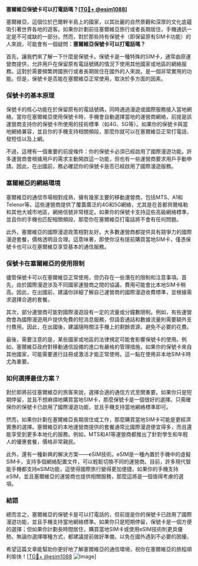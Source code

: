 **塞爾維亞保號卡可以打電話嗎？[[TG💪+ @esim1088](https://t.me/s/esim1088)]**

塞爾維亞，這個位於巴爾幹半島上的國家，以其壯麗的自然景觀和深厚的文化底蘊吸引著世界各地的遊客。如果你計劃前往塞爾維亞旅行或者長期居住，手機通訊一定是不可或缺的一部分。然而，對於那些持有保號卡（即保留原有SIM卡功能）的人來說，可能會有一個疑問：**塞爾維亞保號卡可以打電話嗎？**

首先，讓我們來了解一下什麼是保號卡。保號卡是一種特殊的SIM卡，通常由原運營商提供，允許用戶在保留原有電話號碼的情況下使用其他國家或地區的網絡服務。這對於需要頻繁跨國旅行或者長期居住在國外的人來說，是一個非常實用的功能。但是，保號卡是否能在塞爾維亞正常使用，取決於多方面的因素。

### **保號卡的基本原理**

保號卡的核心功能在於保留原有的電話號碼，同時通過漫遊或國際服務接入當地網絡。當你在塞爾維亞使用保號卡時，手機會自動選擇當地的運營商網絡，前提是該運營商支持你的保號卡所使用的技術標準（如4G、5G等）。如果你的保號卡與當地網絡兼容，並且你的手機支持相關頻段，那麼你就可以在塞爾維亞正常打電話、發短信以及上網。

不過，這裡有一個重要的前提條件：你的保號卡必須已經啟用了國際漫遊功能。許多運營商會根據用戶的需求主動開啟這一功能，但也有一些運營商要求用戶手動申請。因此，在出國前，務必確認你的保號卡是否已經啟用了國際漫遊服務。

### **塞爾維亞的網絡環境**

塞爾維亞的通信市場相對成熟，擁有幾家主要的移動運營商，包括MTS、A1和Telenor等。這些運營商提供了覆蓋廣泛的4G和5G網絡，尤其是在首都貝爾格勒和其他大城市地區，網絡信號非常穩定。如果你的保號卡支持這些高級網絡標準，並且你的手機也匹配相關頻段，那麼你在塞爾維亞打電話將不會有任何問題。

此外，塞爾維亞的國際漫遊政策相對友好。大多數運營商都提供具有競爭力的國際漫遊套餐，價格透明且合理。這意味著，即使你沒有提前購買當地SIM卡，僅憑保號卡也可以在塞爾維亞享受基本的通信服務。

### **保號卡在塞爾維亞的使用限制**

儘管保號卡可以在塞爾維亞正常使用，但仍存在一些潛在的限制和注意事項。首先，由於國際漫遊涉及不同國家運營商之間的協議，費用可能會比本地SIM卡稍高。因此，在出國前，建議你詳細了解自己運營商的國際漫遊收費標準，並根據需求選擇合適的套餐。

其次，部分運營商可能對國際漫遊設有一定的流量或分鐘數限制。例如，有些運營商會為國際漫遊用戶提供免費的短消息服務，但語音通話和數據流量則需要額外支付費用。因此，在出國後，建議隨時關注手機上的剩餘資源，避免不必要的花費。

最後，需要注意的是，某些國家或地區的法律規定可能會影響保號卡的使用。例如，塞爾維亞政府對移動通信設備的進口有嚴格的管理措施，如果你的保號卡來自其他國家，可能需要進行註冊或激活才能正常使用。這一點在使用非本地SIM卡時尤為重要。

### **如何選擇最佳方案？**

對於即將前往塞爾維亞的旅客來說，選擇合適的通信方式至關重要。如果你只是短期停留，並且不想麻煩地購買當地SIM卡，那麼保號卡是一個很好的選擇。只需確保你的保號卡已啟用了國際漫遊功能，並且手機支持當地網絡標準即可。

然而，如果你計劃在塞爾維亞長期居住或工作，那麼購買當地SIM卡可能是更經濟實惠的選擇。塞爾維亞的本地運營商提供的套餐通常比國際漫遊便宜得多，而且還能享受到更多本地化的服務。例如，MTS和A1等運營商都推出了針對學生和年輕人的優惠套餐，價格非常親民。

此外，還有一種新興的解決方案——eSIM技術。eSIM是一種內置於手機中的虛擬SIM卡，支持多個網絡配置文件，可以輕鬆切換不同的運營商。目前，許多現代智能手機都支持eSIM功能，這使得國際旅行變得更加便捷。如果你的手機支持eSIM，並且塞爾維亞的運營商也提供相關服務，那麼這將是一個值得考慮的選項。

### **結語**

總而言之，塞爾維亞的保號卡是可以打電話的，但前提是你的保號卡已啟用了國際漫遊功能，並且手機支持當地網絡標準。如果你只是短期停留，保號卡是一個方便的選擇；但如果你計劃長時間居住，購買當地SIM卡或使用eSIM技術則更具優勢。無論你選擇哪種方式，都建議提前做好準備，以免在國外遇到不必要的困擾。

希望這篇文章能幫助你更好地了解塞爾維亞的通信環境，祝你在塞爾維亞的旅程順利愉快！[[TG💪+ @esim1088](https://t.me/s/esim1088) ![Image](https://i.postimg.cc/4NQfJmqS/Snipaste-2025-05-13-00-14-12.png)]